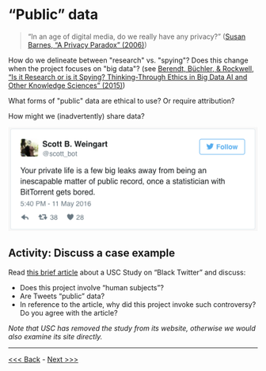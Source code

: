# “Public” data

> “In an age of digital media, do we really have any privacy?” ([Susan Barnes, “A Privacy Paradox” (2006)](http://firstmonday.org/article/view/1394/1312))

How do we delineate between "research" vs. "spying"?  Does this change when the project focuses on "big data"? (see [Berendt, Büchler, & Rockwell, “Is it Research or is it Spying? Thinking-Through Ethics in Big Data AI and Other Knowledge Sciences” (2015)](https://people.cs.kuleuven.be/~bettina.berendt/Papers/berendt_buechler_rockwell_KUIN_2015.pdf))

What forms of "public" data are ethical to use? Or require attribution? 

How might we (inadvertently) share data?

![Image of a Tweet by @scott_bot that says your private life is a few big leaks away from being an inescapable matter of public record, once a statistician with BitTorrent gets bored](images/tweet.png)  

## Activity: Discuss a case example

Read [this brief article](https://io9.gizmodo.com/what-happens-when-scientists-study-black-twitter-1630540515) about a USC Study on “Black Twitter” and discuss:

* Does this project involve “human subjects”?  
* Are Tweets “public” data?  
* In reference to the article, why did this project invoke such controversy? Do you agree with the article?

*Note that USC has removed the study from its website, otherwise we would also examine its site directly.*

******

[<<< Back](impact1.md) - [Next >>>](personhood.md)